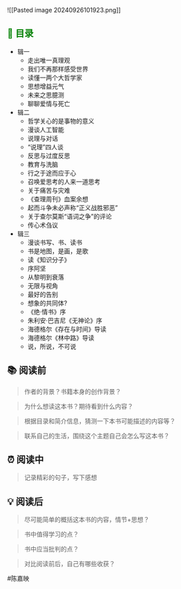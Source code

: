 ![[Pasted image 20240926101923.png]]
## <span style="color:green">📑 目录</span>
* 辑一
	* 走出唯一真理观  
	* 我们不再那样感受世界  
	* 读懂一两个大哲学家  
	* 思想增益元气  
	* 未来之思臆测  
	* 聊聊爱情与死亡
* 辑二
	* 哲学关心的是事物的意义
	* 漫谈人工智能  
	* 说理与对话  
	* “说理”四人谈  
	* 反思与过度反思  
	* 教育与洗脑  
	* 行之于途而应于心  
	* 召唤爱思考的人来一道思考  
	* 关于痛苦与灾难  
	* 《查理周刊》血案余想 
	* 起而斗争未必声称“正义战胜邪恶”  
	* 关于查尔莫斯“语词之争”的评论  
	* 传心术刍议  
* 辑三
	* 漫谈书写、书、读书  
	* 书是地图，是画，是歌  
	* 读《知识分子》  
	* 序阿坚  
	* 从黎明到衰落  
	* 无限与视角  
	* 最好的告别  
	* 想象的共同体? 
	* 《绝·情书》序  
	* 朱利安·巴吉尼《无神论》序  
	* 海德格尔《存在与时间》导读  
	* 海德格尔《林中路》导读  
	* 说，所说，不可说
## 📚 阅读前
> 作者的背景？书籍本身的创作背景？

> 为什么想读这本书？期待看到什么内容？

> 根据目录和简介信息，猜测一下本书可能描述的内容等？

> 联系自己的生活，围绕这个主题自己会怎么写这本书？
## ⏰ 阅读中
> 记录精彩的句子，写下感想
##  💡 阅读后
> 尽可能简单的概括这本书的内容，情节+思想？

> 书中值得学习的点？

> 书中应当批判的点？

> 对比阅读前后，自己有哪些收获？ 


#陈嘉映




